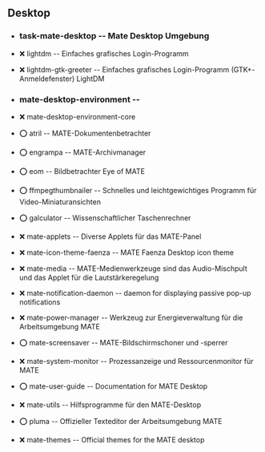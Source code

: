 ##  Desktop

- ###  task-mate-desktop  -- Mate Desktop Umgebung

- :x:  lightdm  --		Einfaches grafisches Login-Programm
- :x:  lightdm-gtk-greeter  --  Einfaches grafisches Login-Programm (GTK+-Anmeldefenster) LightDM 

- ###  mate-desktop-environment  -- 

- :x:  mate-desktop-environment-core

- :o:  atril  --		MATE-Dokumentenbetrachter
- :o:  engrampa  --		MATE-Archivmanager 
- :o:  eom  --			Bildbetrachter Eye of MATE 
- :o:  ffmpegthumbnailer  --	Schnelles und leichtgewichtiges Programm für Video-Miniaturansichten 
- :o:  galculator  --		Wissenschaftlicher Taschenrechner 
- :x:  mate-applets  --		Diverse Applets für das MATE-Panel 
- :x:  mate-icon-theme-faenza  -- MATE Faenza Desktop icon theme 
- :x:  mate-media  --		MATE-Medienwerkzeuge sind das Audio-Mischpult und das Applet für die Lautstärkeregelung
- :x:  mate-notification-daemon  -- daemon for displaying passive pop-up notifications 
- :x:  mate-power-manager  --	Werkzeug zur Energieverwaltung für die Arbeitsumgebung MATE 
- :o:  mate-screensaver  --	MATE-Bildschirmschoner und -sperrer 
- :x:  mate-system-monitor  --	Prozessanzeige und Ressourcenmonitor für MATE 
- :o:  mate-user-guide  --	Documentation for MATE Desktop
- :x:  mate-utils  --		Hilfsprogramme für den MATE-Desktop 
- :o:  pluma  --		Offizieller Texteditor der Arbeitsumgebung MATE 

- :x:  mate-themes  --		Official themes for the MATE desktop 